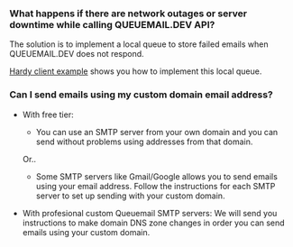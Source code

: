 ### What happens if there are network outages or server downtime while calling QUEUEMAIL.DEV API?

The solution is to implement a local queue to store failed emails when QUEUEMAIL.DEV does not respond.

[Hardy client example](examples-hardyservice.md) shows you how to implement this local queue.


### Can I send emails using my custom domain email address?

* With free tier: 
    - You can use an SMTP server from your own domain and you can send without problems using addresses from that domain.

    Or..

    - Some SMTP servers like Gmail/Google allows you to send emails using your email address. Follow the instructions for each SMTP server to set up sending with your custom domain.

* With profesional custom Queuemail SMTP servers: We will send you instructions to make domain DNS zone changes in order you can send emails using your custom domain.

